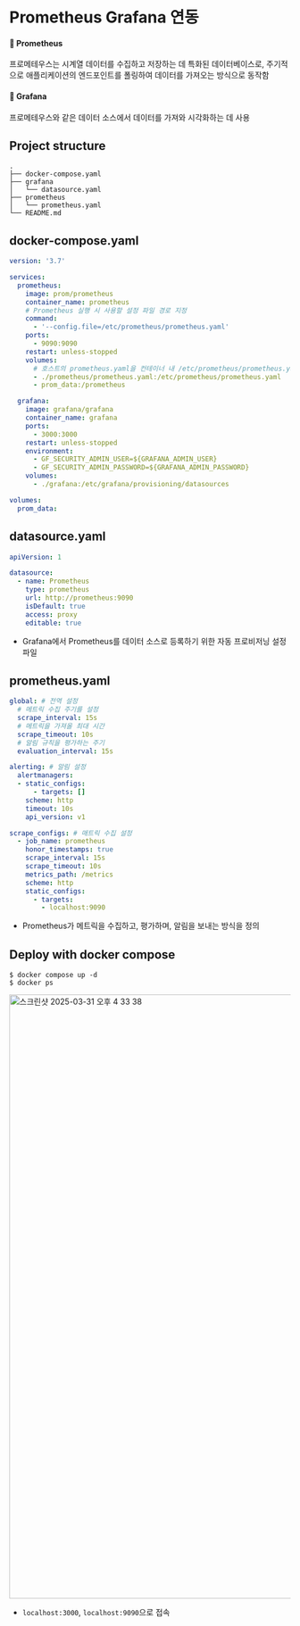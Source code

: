 # Prometheus Grafana 연동

#### 📍 Prometheus

프로메테우스는 시계열 데이터를 수집하고 저장하는 데 특화된 데이터베이스로, 주기적으로 애플리케이션의 엔드포인트를 폴링하여 데이터를 가져오는 방식으로 동작함

#### 📍 Grafana

프로메테우스와 같은 데이터 소스에서 데이터를 가져와 시각화하는 데 사용

## Project structure

```
.
├── docker-compose.yaml
├── grafana
│   └── datasource.yaml
├── prometheus
│   └── prometheus.yaml
└── README.md
```

## docker-compose.yaml

```yaml
version: '3.7'

services:
  prometheus:
    image: prom/prometheus
    container_name: prometheus
    # Prometheus 실행 시 사용할 설정 파일 경로 지정
    command:
      - '--config.file=/etc/prometheus/prometheus.yaml'
    ports:
      - 9090:9090
    restart: unless-stopped
    volumes:
      # 호스트의 prometheus.yaml을 컨테이너 내 /etc/prometheus/prometheus.yaml로 마운트
      - ./prometheus/prometheus.yaml:/etc/prometheus/prometheus.yaml 
      - prom_data:/prometheus

  grafana:
    image: grafana/grafana
    container_name: grafana
    ports:
      - 3000:3000
    restart: unless-stopped
    environment:
      - GF_SECURITY_ADMIN_USER=${GRAFANA_ADMIN_USER}
      - GF_SECURITY_ADMIN_PASSWORD=${GRAFANA_ADMIN_PASSWORD}
    volumes:
      - ./grafana:/etc/grafana/provisioning/datasources

volumes:
  prom_data:
```

## datasource.yaml

```yaml
apiVersion: 1

datasource:
  - name: Prometheus
    type: prometheus
    url: http://prometheus:9090
    isDefault: true
    access: proxy
    editable: true
```
* Grafana에서 Prometheus를 데이터 소스로 등록하기 위한 자동 프로비저닝 설정 파일

## prometheus.yaml

```yaml
global: # 전역 설정
  # 메트릭 수집 주기를 설정
  scrape_interval: 15s
  # 메트릭을 가져올 최대 시간
  scrape_timeout: 10s
  # 알림 규칙을 평가하는 주기
  evaluation_interval: 15s

alerting: # 알림 설정
  alertmanagers:
  - static_configs:
      - targets: []
    scheme: http
    timeout: 10s
    api_version: v1

scrape_configs: # 매트릭 수집 설정
  - job_name: prometheus
    honor_timestamps: true
    scrape_interval: 15s
    scrape_timeout: 10s
    metrics_path: /metrics
    scheme: http
    static_configs:
      - targets:
        - localhost:9090
```
* Prometheus가 메트릭을 수집하고, 평가하며, 알림을 보내는 방식을 정의

## Deploy with docker compose

```
$ docker compose up -d
$ docker ps
```
<img width="1083" alt="스크린샷 2025-03-31 오후 4 33 38" src="https://github.com/user-attachments/assets/e18d8dde-7c2c-4233-91c4-1121b67eef6a" />

* `localhost:3000`, `localhost:9090`으로 접속
